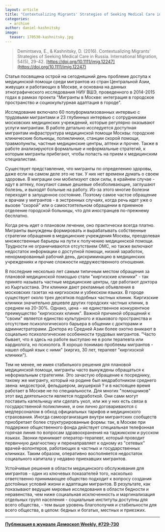 ```yaml
---
layout: article
title: "Contextualizing Migrants' Strategies of Seeking Medical Care in Russia"
categories: 
  - archive
author: daniel-kashnitsky
image:
  teaser: 170530-kashnitsky.jpg
---
```


> Demintseva, E., & Kashnitsky, D. (2016). Contextualizing Migrants' Strategies of Seeking Medical Care in Russia. International Migration, 54(5), 29-42. [https://doi.org/10.1111/imig.12247](https://doi.org/10.1111/imig.12247)

Статья посвящена острой на сегодняшний день проблеме доступа к медицинской помощи среди мигрантов из стран Центральной Азии, живущих и работающих в Москве, и основана на данных этнографического исследования НИУ ВШЭ, проведенного в 2014-2015 годах в рамках проекта "Мигранты в Москве: интеграция в городское пространство и социокультурная адаптация в городе".

Исследование включало 60 полуформализованных интервью с трудовыми мигрантами и 23 глубинных интервью с сотрудниками московских медицинских учреждений, которые регулярно оказывают услуги мигрантам. В работе детально исследуется доступная мигрантам инфраструктура медицинской помощи Москвы: городские клинические больницы, поликлиники, станции скорой помощи, травмопункты, частные медицинские центры, аптеки и прочее. Также в работе анализируются формальные и неформальные стратегий, к которым мигранты прибегают, чтобы попасть на прием к медицинским специалистам.

Существует представление, что мигранты по определению здоровы, даже если на самом деле это не так. У них нет времени думать о своем здоровье. В миграции они мобилизуют свои силы, в крайнем случае - идут в аптеку, покупают самые дешевые обезболивающие, заглушают болезнь, и выходят больные на работу. Из-за этого многие болезни переходят в запущенное состояние. Поэтому самое частое обращение к врачам у мигрантов - в экстренных случаях, когда речь идет уже о вызове "скорой" или о самостоятельном обращении в приемное отделение городской больницы, что для иностранцев по-прежнему бесплатно.

Когда речь идет о плановом лечении, оно практически всегда платно. Мигранты вынуждены формировать и вырабатывать собственные стратегии обращения в медицинские учреждения Москвы, преодолевая множественные барьеры на пути к получению медицинской помощи. Трудности не ограничиваются отсутствием ОМС, но также включают недостаток информации о доступной помощи, низкий заработок, ненормированный рабочий день, дискриминацию в медицинских учреждениях и прочие сложности недружественного отношения.

В последние несколько лет самым типичным местом обращения за плановой медицинской помощью стали "киргизские клиники" - так принято называть частные медицинские центры, где работают доктора из Кыргызстана. Эти клиники дают рекламные объявления в московских газетах на киргизском и узбекском языках. В городе существует около трех десятков подобных частных клиник. Киргизские клиники значительно дешевле других городских частных клиник, в среднем на 20-30%. Однако, цена - не единственное конкурентное преимущество "киргизских клиник". Важной причиной обращений к "своим" является единство культурного и языкового пространства и отсутствие психологического барьера в общении с докторами и администраторами. Доктора из Средней Азии более охотно вникают в социально психологические особенности трудовых мигрантов. "Часто бывает, что я здесь на работе выступаю не в роли терапевта или кардиолога, но психолога. Я хорошо понимаю проблемы мигрантов - нашел общий язык с ними" (киргиз, 30 лет, терапевт "киргизской клиники").

Тем не менее, не имея стабильного решения для плановой медицинской помощи, мигранты часто вынуждены обращаться к неформальным стратегиям. Это зачастую обращение к посреднику, такому же мигранту, который на родине был медработником среднего звена: медсестрой, фельдшером, акушеркой ? и в настоящее время работает в Москве не по специальности. Для многих "помощников" этот вид деятельности является подработкой. Они сами могут поставить капельницу или сделать укол, или же у них есть связи в государственной поликлинике, и они лично договариваются с медперсоналом в обход официальных тарифов и медицинского страхования. Иногда самоорганизация внутри мигрантских сообществ приобретает более структурированные формы: так, в Москве при поддержке общественного фонда действует специальная телефонная горячая линия по вопросам здравоохранения на таджикском и русском языках. Звонки принимает оператор-терапевт, который проводит первичную диагностику и перенаправляет к одному из "сетевых" врачей-волонтеров, работающих в частных и государственных клиниках. Таким образом, оперативно восполняется недостаток социального капитала у недавно приехавших мигрантов.

Устойчивые решения в области медицинского обслуживания для мигрантов - один из ключевых показателей того, насколько ответственно принимающее общество подходит к вопросу создания достойных условий жизни и адаптации мигрантов. В результате, как показывают ведущие мировые исследования в области бедности и неравенства, чем ниже социальная исключенность и маргинализация отдельных групп населения - социальные институты доступны для всего общества, - тем выше уровень благополучия и стабильности для всего общества, в целом: бедных и богатых, местных и приезжих.


***
**[Публикация в жунрале Демоскоп Weekly, #729-730](http://demoscope.ru/weekly/2017/0729/digest02.php)**  
